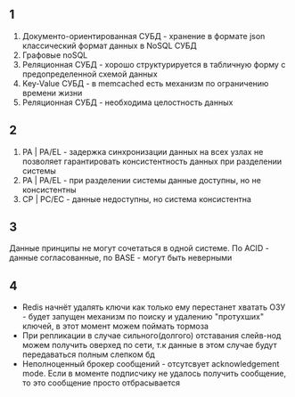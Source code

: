 ## 1
1. Документо-ориентированная СУБД - хранение в формате json классический формат данных в NoSQL СУБД
2. Графовые noSQL
3. Реляционная СУБД - хорошо структурируется в табличную форму с предопределенной схемой данных
4. Key-Value СУБД - в memcached есть механизм по ограничению времени жизни
5. Реляционная СУБД - необходима целостность данных

## 2
1. PA | PA/EL - задержка синхронизации данных на всех узлах не позволяет гарантировать консистентность данных при разделении системы
2. PA | PA/EL - при разделении системы данные доступны, но не консистентны
3. СР | PC/EC - данные недоступны, но система консистентна
## 3
Данные принципы не могут сочетаться в одной системе. По ACID - данные согласованные, по BASE - могут быть неверными

## 4
- Redis начнёт удалять ключи как только ему перестанет хватать ОЗУ - будет запущен механизм по поиску и удалению "протухших" ключей, в этот момент можем поймать тормоза
- При репликации в случае сильного(долгого) отставания слейв-нод можем получить оверхед по сети, т.к данные в этом случае будут передаваться полным слепком бд
- Неполноценный брокер сообщений - отсутсвует acknowledgement mode. Если в моменте подписчику не удалось получить сообщение, то это сообщение просто отбрасывается